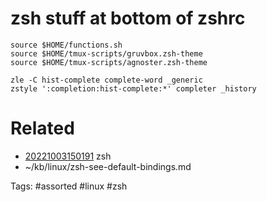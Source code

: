 # zsh stuff at bottom of zshrc
```
source $HOME/functions.sh
source $HOME/tmux-scripts/gruvbox.zsh-theme
source $HOME/tmux-scripts/agnoster.zsh-theme

zle -C hist-complete complete-word _generic
zstyle ':completion:hist-complete:*' completer _history
```
# Related
- [20221003150191](/zet/20221003150191/README.md) zsh
- ~/kb/linux/zsh-see-default-bindings.md

Tags:
    #assorted #linux #zsh
